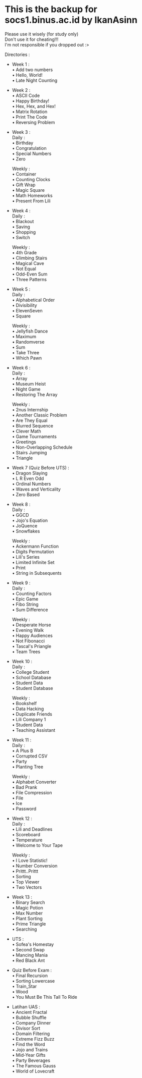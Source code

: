 # This is the backup for socs1.binus.ac.id by IkanAsinn
Please use it wisely (for study only)  
Don't use it for cheating!!!  
I'm not responsible if you dropped out :>  
  
Directories :  
- Week 1 :  
      • Add two numbers  
      • Hello, World!  
      • Late Night Counting  
  
- Week 2 :  
      • ASCII Code  
      • Happy Birthday!  
      • Hex, Hex, and Hex!  
      • Matrix Rotation  
      • Print The Code  
      • Reversing Problem  
  
- Week 3 :  
    Daily :  
      • Birthday  
      • Congratulation  
      • Special Numbers  
      • Zero  
      
    Weekly :  
      • Container  
      • Counting Clocks  
      • Gift Wrap  
      • Magic Square  
      • Math Homeworks  
      • Present From Lili  

- Week 4 :  
    Daily :  
      • Blackout  
      • Saving  
      • Shopping  
      • Switch  
      
    Weekly :  
      • 4th Grade  
      • Climbing Stairs  
      • Magical Cave  
      • Not Equal  
      • Odd-Even Sum  
      • Three Patterns  

- Week 5 :  
    Daily :  
      • Alphabetical Order  
      • Divisibility  
      • ElevenSeven  
      • Square  
      
    Weekly :  
      • Jellyfish Dance  
      • Maximum  
      • Randomverse  
      • Sum  
      • Take Three  
      • Which Pawn  

- Week 6 :  
    Daily :  
      • Array  
      • Museum Heist  
      • Night Game  
      • Restoring The Array  
      
    Weekly :  
      • 2nus Internship  
      • Another Classic Problem  
      • Are They Equal  
      • Blurred Sequence  
      • Clever Math  
      • Game Tournaments  
      • Greetings  
      • Non-Overlapping Schedule  
      • Stairs Jumping  
      • Triangle  

- Week 7 (Quiz Before UTS) :  
      • Dragon Slaying  
      • L R Even Odd  
      • Ordinal Numbers  
      • Waves and Verticality  
      • Zero Based  

- Week 8 :  
    Daily :  
      • GGCD  
      • Jojo's Equation  
      • JoQuence  
      • Snowflakes  
      
    Weekly :  
      • Ackermann Function  
      • Digits Permutation  
      • Lili's Series  
      • Limited Infinite Set  
      • Print  
      • String in Subsequents  

- Week 9 :  
    Daily :  
      • Counting Factors  
      • Epic Game  
      • Fibo String  
      • Sum Difference  
      
    Weekly :  
      • Desperate Horse  
      • Evening Walk  
      • Happy Audiences  
      • Not Fibonacci  
      • Tascal's Priangle  
      • Team Trees  
      
- Week 10 :  
    Daily :  
      • College Student  
      • School Database  
      • Student Data  
      • Student Database  
      
    Weekly :  
      • Bookshelf  
      • Data Hacking  
      • Duplicate Friends  
      • Lili Company 1  
      • Student Data  
      • Teaching Assistant  
      
- Week 11 :  
    Daily :  
      • A Plus B  
      • Corrupted CSV  
      • Party  
      • Planting Tree  
      
    Weekly :  
      • Alphabet Converter  
      • Bad Prank  
      • File Compression  
      • File  
      • Ice  
      • Password  

- Week 12 :  
    Daily :  
      • Lili and Deadlines  
      • Scoreboard  
      • Temperature  
      • Welcome to Your Tape  
      
    Weekly :  
      • I Love Statistic!  
      • Number Conversion  
      • Prittt..Prittt  
      • Sorting  
      • Top Viewer  
      • Two Vectors  

- Week 13 :  
      • Binary Search  
      • Magic Potion  
      • Max Number  
      • Plant Sorting  
      • Prime Triangle  
      • Searching  
      
- UTS :  
      • Sofea's Homestay  
      • Second Swap  
      • Mancing Mania  
      • Red Black Ant  
 
- Quiz Before Exam :  
      • Final Recursion  
      • Sorting Lowercase  
      • Train_Star  
      • Wood  
      • You Must Be This Tall To Ride  

- Latihan UAS :  
      • Ancient Fractal  
      • Bubble Shuffle  
      • Company Dinner  
      • Divisor Sort  
      • Domain Filtering  
      • Extreme Fizz Buzz  
      • Find the Word  
      • Jojo and Trains  
      • Mid-Year Gifts  
      • Party Beverages  
      • The Famous Gauss  
      • World of Lovecraft  
